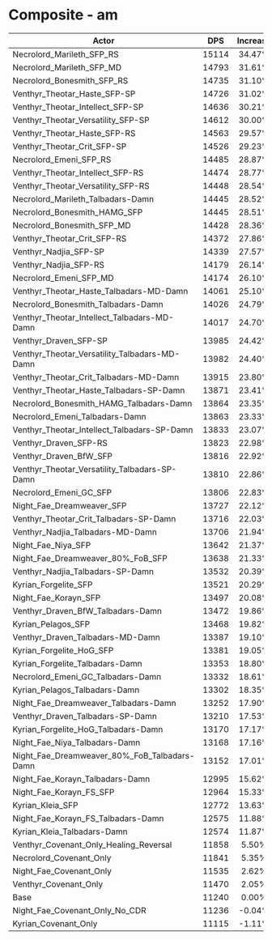 # Composite - am
| Actor | DPS | Increase |
|---|:---:|:---:|
|Necrolord_Marileth_SFP_RS|15114|34.47%|
|Necrolord_Marileth_SFP_MD|14793|31.61%|
|Necrolord_Bonesmith_SFP_RS|14735|31.10%|
|Venthyr_Theotar_Haste_SFP-SP|14726|31.02%|
|Venthyr_Theotar_Intellect_SFP-SP|14636|30.21%|
|Venthyr_Theotar_Versatility_SFP-SP|14612|30.00%|
|Venthyr_Theotar_Haste_SFP-RS|14563|29.57%|
|Venthyr_Theotar_Crit_SFP-SP|14526|29.23%|
|Necrolord_Emeni_SFP_RS|14485|28.87%|
|Venthyr_Theotar_Intellect_SFP-RS|14474|28.77%|
|Venthyr_Theotar_Versatility_SFP-RS|14448|28.54%|
|Necrolord_Marileth_Talbadars-Damn|14445|28.52%|
|Necrolord_Bonesmith_HAMG_SFP|14445|28.51%|
|Necrolord_Bonesmith_SFP_MD|14428|28.36%|
|Venthyr_Theotar_Crit_SFP-RS|14372|27.86%|
|Venthyr_Nadjia_SFP-SP|14339|27.57%|
|Venthyr_Nadjia_SFP-RS|14179|26.14%|
|Necrolord_Emeni_SFP_MD|14174|26.10%|
|Venthyr_Theotar_Haste_Talbadars-MD-Damn|14061|25.10%|
|Necrolord_Bonesmith_Talbadars-Damn|14026|24.79%|
|Venthyr_Theotar_Intellect_Talbadars-MD-Damn|14017|24.70%|
|Venthyr_Draven_SFP-SP|13985|24.42%|
|Venthyr_Theotar_Versatility_Talbadars-MD-Damn|13982|24.40%|
|Venthyr_Theotar_Crit_Talbadars-MD-Damn|13915|23.80%|
|Venthyr_Theotar_Haste_Talbadars-SP-Damn|13871|23.41%|
|Necrolord_Bonesmith_HAMG_Talbadars-Damn|13864|23.35%|
|Necrolord_Emeni_Talbadars-Damn|13863|23.33%|
|Venthyr_Theotar_Intellect_Talbadars-SP-Damn|13833|23.07%|
|Venthyr_Draven_SFP-RS|13823|22.98%|
|Venthyr_Draven_BfW_SFP|13816|22.92%|
|Venthyr_Theotar_Versatility_Talbadars-SP-Damn|13810|22.86%|
|Necrolord_Emeni_GC_SFP|13806|22.83%|
|Night_Fae_Dreamweaver_SFP|13727|22.12%|
|Venthyr_Theotar_Crit_Talbadars-SP-Damn|13716|22.03%|
|Venthyr_Nadjia_Talbadars-MD-Damn|13706|21.94%|
|Night_Fae_Niya_SFP|13642|21.37%|
|Night_Fae_Dreamweaver_80%_FoB_SFP|13638|21.33%|
|Venthyr_Nadjia_Talbadars-SP-Damn|13532|20.39%|
|Kyrian_Forgelite_SFP|13521|20.29%|
|Night_Fae_Korayn_SFP|13497|20.08%|
|Venthyr_Draven_BfW_Talbadars-Damn|13472|19.86%|
|Kyrian_Pelagos_SFP|13468|19.82%|
|Venthyr_Draven_Talbadars-MD-Damn|13387|19.10%|
|Kyrian_Forgelite_HoG_SFP|13381|19.05%|
|Kyrian_Forgelite_Talbadars-Damn|13353|18.80%|
|Necrolord_Emeni_GC_Talbadars-Damn|13332|18.61%|
|Kyrian_Pelagos_Talbadars-Damn|13302|18.35%|
|Night_Fae_Dreamweaver_Talbadars-Damn|13252|17.90%|
|Venthyr_Draven_Talbadars-SP-Damn|13210|17.53%|
|Kyrian_Forgelite_HoG_Talbadars-Damn|13170|17.17%|
|Night_Fae_Niya_Talbadars-Damn|13168|17.16%|
|Night_Fae_Dreamweaver_80%_FoB_Talbadars-Damn|13152|17.01%|
|Night_Fae_Korayn_Talbadars-Damn|12995|15.62%|
|Night_Fae_Korayn_FS_SFP|12964|15.33%|
|Kyrian_Kleia_SFP|12772|13.63%|
|Night_Fae_Korayn_FS_Talbadars-Damn|12575|11.88%|
|Kyrian_Kleia_Talbadars-Damn|12574|11.87%|
|Venthyr_Covenant_Only_Healing_Reversal|11858|5.50%|
|Necrolord_Covenant_Only|11841|5.35%|
|Night_Fae_Covenant_Only|11535|2.62%|
|Venthyr_Covenant_Only|11470|2.05%|
|Base|11240|0.00%|
|Night_Fae_Covenant_Only_No_CDR|11236|-0.04%|
|Kyrian_Covenant_Only|11115|-1.11%|
